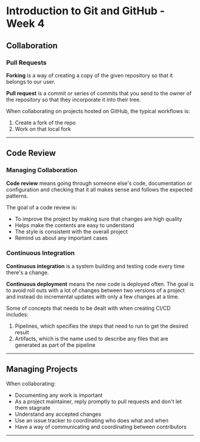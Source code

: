 # Introduction to Git and GitHub - Week 4

## Collaboration

### Pull Requests

**Forking** is a way of creating a copy of the given repository so that it belongs to our user.

**Pull request** is a commit or series of commits that you send to the owner of the repository so that they incorporate it into their tree.

When collaborating on projects hosted on GitHub, the typical workflows is:

1. Create a fork of the repo
2. Work on that local fork

---

## Code Review

### Managing Collaboration

**Code review** means going through someone else's code, documentation or configuration and checking that it all makes sense and follows the expected patterns.

The goal of a code review is:

* To improve the project by making sure that changes are high quality
* Helps make the contents are easy to understand
* The style is consistent with the overall project
* Remind us about any important cases

### Continuous Integration

**Continuous integration** is a system building and testing code every time there's a change.

**Continuous deployment** means the new code is deployed often. The goal is to avoid roll outs with a lot of changes between two versions of a project and instead do incremental updates with only a few changes at a time.

Some of concepts that needs to be dealt with when creating CI/CD includes:

1. Pipelines, which specifies the steps that need to run to get the desired result
2. Artifacts, which is the name used to describe any files that are generated as part of the pipeline

---

## Managing Projects

When collaborating:

* Documenting any work is important
* As a project maintainer, reply promptly to pull requests and don't let them stagnate
* Understand any accepted changes
* Use an issue tracker to coordinating who does what and when
* Have a way of communicating and coordinating between contributors

---
